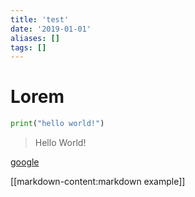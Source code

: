```yaml
---
title: 'test'
date: '2019-01-01'
aliases: []
tags: []
---
```


# Lorem

```python
print("hello world!")
```

> Hello World!



[google](https://www.google.com)

[[markdown-content:markdown example]]